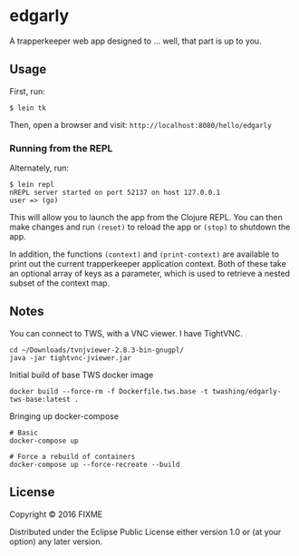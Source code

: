 # edgarly

A trapperkeeper web app designed to ... well, that part is up to you.

## Usage

First, run:

    $ lein tk

Then, open a browser and visit: `http://localhost:8080/hello/edgarly`

### Running from the REPL

Alternately, run:

    $ lein repl
    nREPL server started on port 52137 on host 127.0.0.1
    user => (go)

This will allow you to launch the app from the Clojure REPL. You can then make
changes and run `(reset)` to reload the app or `(stop)` to shutdown the app.

In addition, the functions `(context)` and `(print-context)` are available to
print out the current trapperkeeper application context. Both of these take an
optional array of keys as a parameter, which is used to retrieve a nested
subset of the context map.

## Notes

You can connect to TWS, with a VNC viewer. I have TightVNC.

```
cd ~/Downloads/tvnjviewer-2.8.3-bin-gnugpl/
java -jar tightvnc-jviewer.jar
```

Initial build of base TWS docker image
```
docker build --force-rm -f Dockerfile.tws.base -t twashing/edgarly-tws-base:latest .
```

Bringing up docker-compose 
```
# Basic
docker-compose up 

# Force a rebuild of containers
docker-compose up --force-recreate --build
```


## License

Copyright © 2016 FIXME

Distributed under the Eclipse Public License either version 1.0 or (at
your option) any later version.

